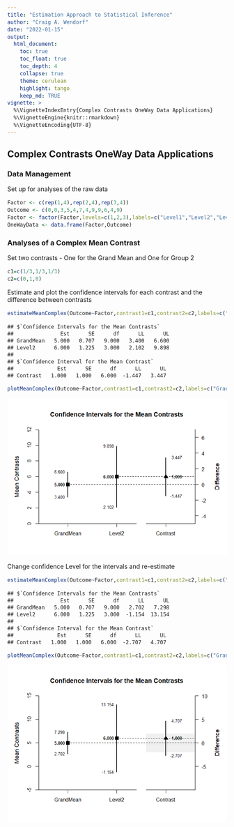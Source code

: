 ```yaml
---
title: "Estimation Approach to Statistical Inference"
author: "Craig A. Wendorf"
date: "2022-01-15"
output:
  html_document:
    toc: true
    toc_float: true
    toc_depth: 4
    collapse: true
    theme: cerulean
    highlight: tango
    keep_md: TRUE
vignette: >
  %\VignetteIndexEntry{Complex Contrasts OneWay Data Applications}
  %\VignetteEngine{knitr::rmarkdown}
  %\VignetteEncoding{UTF-8}
---
```






## Complex Contrasts OneWay Data Applications

### Data Management

Set up for analyses of the raw data

```r
Factor <- c(rep(1,4),rep(2,4),rep(3,4))
Outcome <- c(0,0,3,5,4,7,4,9,9,6,4,9)
Factor <- factor(Factor,levels=c(1,2,3),labels=c("Level1","Level2","Level3"))
OneWayData <- data.frame(Factor,Outcome)
```

### Analyses of a Complex Mean Contrast

Set two contrasts - One for the Grand Mean and One for Group 2

```r
c1=c(1/3,1/3,1/3)
c2=c(0,1,0)
```

Estimate and plot the confidence intervals for each contrast and the difference between contrasts

```r
estimateMeanComplex(Outcome~Factor,contrast1=c1,contrast2=c2,labels=c("GrandMean","Level2"))
```

```
## $`Confidence Intervals for the Mean Contrasts`
##               Est      SE      df      LL      UL
## GrandMean   5.000   0.707   9.000   3.400   6.600
## Level2      6.000   1.225   3.000   2.102   9.898
## 
## $`Confidence Interval for the Mean Contrast`
##              Est      SE      df      LL      UL
## Contrast   1.000   1.000   6.000  -1.447   3.447
```

```r
plotMeanComplex(Outcome~Factor,contrast1=c1,contrast2=c2,labels=c("GrandMean","Level2"))
```

![](figures/OneWay-ComplexA-1.png)<!-- -->

Change confidence Level for the intervals and re-estimate

```r
estimateMeanComplex(Outcome~Factor,contrast1=c1,contrast2=c2,labels=c("GrandMean","Level2"),conf.level=.99)
```

```
## $`Confidence Intervals for the Mean Contrasts`
##               Est      SE      df      LL      UL
## GrandMean   5.000   0.707   9.000   2.702   7.298
## Level2      6.000   1.225   3.000  -1.154  13.154
## 
## $`Confidence Interval for the Mean Contrast`
##              Est      SE      df      LL      UL
## Contrast   1.000   1.000   6.000  -2.707   4.707
```

```r
plotMeanComplex(Outcome~Factor,contrast1=c1,contrast2=c2,labels=c("GrandMean","Level2"),conf.level=.99,rope=c(-2,2))
```

![](figures/OneWay-ComplexB-1.png)<!-- -->
